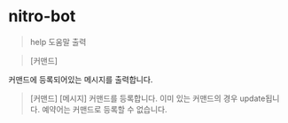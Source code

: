 # nitro-bot

>help
도움말 출력

>[커맨드]

커맨드에 등록되어있는 메시지를 출력합니다.

>[커맨드] [메시지]
커맨드를 등록합니다.
이미 있는 커맨드의 경우 update됩니다.
예약어는 커맨드로 등록할 수 없습니다.